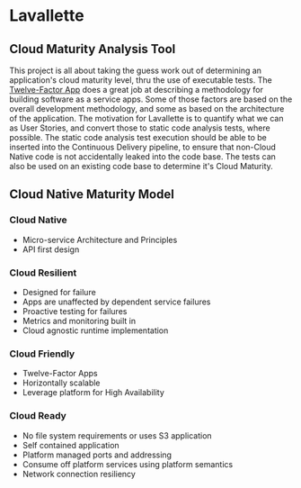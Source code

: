 # Lavallette
## Cloud Maturity Analysis Tool
This project is all about taking the guess work out of determining an application's cloud maturity level, thru the use of executable tests.  The [Twelve-Factor App](http://12factor.net/) does a great job at describing a methodology for building software as a service apps.  Some of those factors are based on the overall development methodology, and some as based on the architecture of the application.  The motivation for Lavallette is to quantify what we can as User Stories, and convert those to static code analysis tests, where possible.  The static code analysis test execution should be able to be inserted into the Continuous Delivery pipeline, to ensure that non-Cloud Native code is not accidentally leaked into the code base.  The tests can also be used on an existing code base to determine it's Cloud Maturity.

## Cloud Native Maturity Model

### Cloud Native
* Micro-service Architecture and Principles
* API first design

### Cloud Resilient
* Designed for failure
* Apps are unaffected by dependent service failures
* Proactive testing for failures
* Metrics and monitoring built in
* Cloud agnostic runtime implementation

### Cloud Friendly
* Twelve-Factor Apps
* Horizontally scalable
* Leverage platform for High Availability

### Cloud Ready
* No file system requirements or uses S3 application
* Self contained application
* Platform managed ports and addressing
* Consume off platform services using platform semantics
* Network connection resiliency
